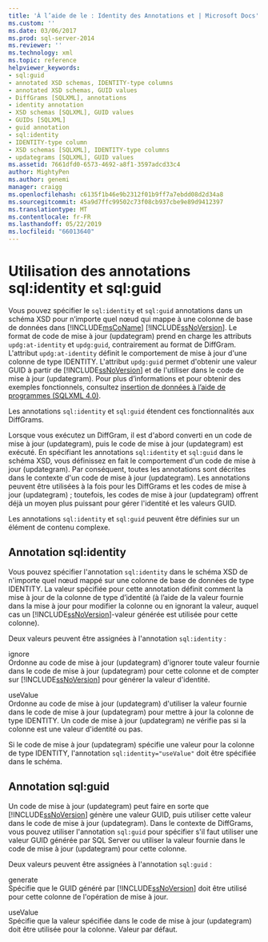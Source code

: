 ```yaml
---
title: 'À l’aide de le : Identity des Annotations et | Microsoft Docs'
ms.custom: ''
ms.date: 03/06/2017
ms.prod: sql-server-2014
ms.reviewer: ''
ms.technology: xml
ms.topic: reference
helpviewer_keywords:
- sql:guid
- annotated XSD schemas, IDENTITY-type columns
- annotated XSD schemas, GUID values
- DiffGrams [SQLXML], annotations
- identity annotation
- XSD schemas [SQLXML], GUID values
- GUIDs [SQLXML]
- guid annotation
- sql:identity
- IDENTITY-type column
- XSD schemas [SQLXML], IDENTITY-type columns
- updategrams [SQLXML], GUID values
ms.assetid: 7661dfd0-6573-4692-a8f1-3597adcd33c4
author: MightyPen
ms.author: genemi
manager: craigg
ms.openlocfilehash: c6135f1b46e9b2312f01b9ff7a7ebdd08d2d34a8
ms.sourcegitcommit: 45a9d7ffc99502c73f08cb937cbe9e89d9412397
ms.translationtype: MT
ms.contentlocale: fr-FR
ms.lasthandoff: 05/22/2019
ms.locfileid: "66013640"
---
```

# <a name="using-the-sqlidentity-and-sqlguid-annotations"></a>Utilisation des annotations sql:identity et sql:guid
  Vous pouvez spécifier le `sql:identity` et `sql:guid` annotations dans un schéma XSD pour n’importe quel nœud qui mappe à une colonne de base de données dans [!INCLUDE[msCoName](../../includes/msconame-md.md)] [!INCLUDE[ssNoVersion](../../includes/ssnoversion-md.md)]. Le format de code de mise à jour (updategram) prend en charge les attributs `updg:at-identity` et `updg:guid`, contrairement au format de DiffGram. L'attribut `updg:at-identity` définit le comportement de mise à jour d'une colonne de type IDENTITY. L'attribut `updg:guid` permet d'obtenir une valeur GUID à partir de [!INCLUDE[ssNoVersion](../../includes/ssnoversion-md.md)] et de l'utiliser dans le code de mise à jour (updategram). Pour plus d’informations et pour obtenir des exemples fonctionnels, consultez [insertion de données à l’aide de programmes &#40;SQLXML 4.0&#41;](../sqlxml-annotated-xsd-schemas-xpath-queries/updategrams/inserting-data-using-xml-updategrams-sqlxml-4-0.md).  
  
 Les annotations `sql:identity` et `sql:guid` étendent ces fonctionnalités aux DiffGrams.  
  
 Lorsque vous exécutez un DiffGram, il est d'abord converti en un code de mise à jour (updategram), puis le code de mise à jour (updategram) est exécuté. En spécifiant les annotations `sql:identity` et `sql:guid` dans le schéma XSD, vous définissez en fait le comportement d'un code de mise à jour (updategram). Par conséquent, toutes les annotations sont décrites dans le contexte d'un code de mise à jour (updategram). Les annotations peuvent être utilisées à la fois pour les DiffGrams et les codes de mise à jour (updategram) ; toutefois, les codes de mise à jour (updategram) offrent déjà un moyen plus puissant pour gérer l'identité et les valeurs GUID.  
  
 Les annotations `sql:identity` et `sql:guid` peuvent être définies sur un élément de contenu complexe.  
  
## <a name="sqlidentity-annotation"></a>Annotation sql:identity  
 Vous pouvez spécifier l'annotation `sql:identity` dans le schéma XSD de n'importe quel nœud mappé sur une colonne de base de données de type IDENTITY. La valeur spécifiée pour cette annotation définit comment la mise à jour de la colonne de type d’identité (à l’aide de la valeur fournie dans la mise à jour pour modifier la colonne ou en ignorant la valeur, auquel cas un [!INCLUDE[ssNoVersion](../../includes/ssnoversion-md.md)]-valeur générée est utilisée pour cette colonne).  
  
 Deux valeurs peuvent être assignées à l'annotation `sql:identity` :  
  
 ignore  
 Ordonne au code de mise à jour (updategram) d'ignorer toute valeur fournie dans le code de mise à jour (updategram) pour cette colonne et de compter sur [!INCLUDE[ssNoVersion](../../includes/ssnoversion-md.md)] pour générer la valeur d'identité.  
  
 useValue  
 Ordonne au code de mise à jour (updategram) d'utiliser la valeur fournie dans le code de mise à jour (updategram) pour mettre à jour la colonne de type IDENTITY. Un code de mise à jour (updategram) ne vérifie pas si la colonne est une valeur d'identité ou pas.  
  
 Si le code de mise à jour (updategram) spécifie une valeur pour la colonne de type IDENTITY, l'annotation `sql:identity="useValue"` doit être spécifiée dans le schéma.  
  
## <a name="sqlguid-annotation"></a>Annotation sql:guid  
 Un code de mise à jour (updategram) peut faire en sorte que [!INCLUDE[ssNoVersion](../../includes/ssnoversion-md.md)] génère une valeur GUID, puis utiliser cette valeur dans le code de mise à jour (updategram). Dans le contexte de DiffGrams, vous pouvez utiliser l'annotation `sql:guid` pour spécifier s'il faut utiliser une valeur GUID générée par SQL Server ou utiliser la valeur fournie dans le code de mise à jour (updategram) pour cette colonne.  
  
 Deux valeurs peuvent être assignées à l'annotation `sql:guid` :  
  
 generate  
 Spécifie que le GUID généré par [!INCLUDE[ssNoVersion](../../includes/ssnoversion-md.md)] doit être utilisé pour cette colonne de l'opération de mise à jour.  
  
 useValue  
 Spécifie que la valeur spécifiée dans le code de mise à jour (updategram) doit être utilisée pour la colonne. Valeur par défaut.  
  
  
